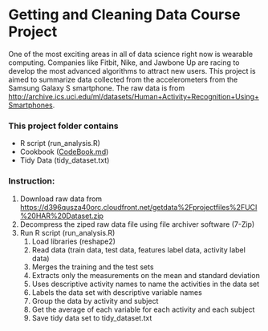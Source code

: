 # Getting and Cleaning Data Course Project
One of the most exciting areas in all of data science right now is wearable computing. Companies like Fitbit, Nike, and Jawbone Up are racing to develop the most advanced algorithms to attract new users. This project is aimed to summarize data collected from the accelerometers from the Samsung Galaxy S smartphone. The raw data is from http://archive.ics.uci.edu/ml/datasets/Human+Activity+Recognition+Using+Smartphones.

### This project folder contains
  - R script (run_analysis.R)
  - Cookbook ([CodeBook.md](https://github.com/CC308420/CourseraDataScience_C3_Assignment/blob/master/CodeBook.md))
  - Tidy Data (tidy_dataset.txt)

### Instruction:
1. Download raw data from https://d396qusza40orc.cloudfront.net/getdata%2Fprojectfiles%2FUCI%20HAR%20Dataset.zip
2. Decompress the ziped raw data file using file archiver software (7-Zip)
3. Run R script (run_analysis.R)
    1. Load libraries (reshape2)
    2. Read data (train data, test data, features label data, activity label data)
    3. Merges the training and the test sets
    4. Extracts only the measurements on the mean and standard deviation
    5. Uses descriptive activity names to name the activities in the data set
    6. Labels the data set with descriptive variable names
    7. Group the data by activity and subject
    8. Get the average of each variable for each activity and each subject
    9. Save tidy data set to tidy_dataset.txt
